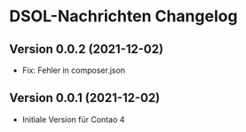 # DSOL-Nachrichten Changelog

## Version 0.0.2 (2021-12-02)

* Fix: Fehler in composer.json

## Version 0.0.1 (2021-12-02)

* Initiale Version für Contao 4
